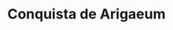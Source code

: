 ﻿---
title: "Conquista de Arigaeum"
permalink: periodes_421.html
layout: periode
dataInici: -327
sidebar: periodes
pares:
  - id: 38
    title: "Alejandro Magno"
    dataInici: "(-336)"
    dataFi: "(-323)"

fills:
jocsPrincipals:
jocsEscenaris:
jocsEpoca:
  - title: "The Great Battles of Alexander: Macedonian Art of War"
    bggId: 176596
    escenari: "Arigaeum"

  - title: "The Great Battles of Alexander: Deluxe Edition"
    bggId: 11057
    escenari: "Arigaeum"

jocsEpocaEscenaris:
---
